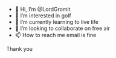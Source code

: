 - 👋 Hi, I’m @LordGromit
- 👀 I’m interested in golf
- 🌱 I’m currently learning to live life 
- 💞️ I’m looking to collaborate on free air
- 📫 How to reach me email is fine

<!---
LordGromit/LordGromit is a ✨ special ✨ repository because its `README.md` (this file) appears on your GitHub profile.
You can click the Preview link to take a look at your changes.
--->
Thank you
